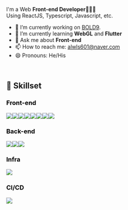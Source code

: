I'm a Web **Front-end Developer**👨🏻‍💻
<br/>
Using ReactJS, Typescript, Javascript, etc.

- 🔭 I’m currently working on [BOLD9](https://github.com/bold-9).
- 🌱 I’m currently learning **WebGL** and **Flutter**
- 💬 Ask me about **Front-end**
- 📫 How to reach me: alwls601@naver.com
- 😄 Pronouns: He/His

<br/>

## 🔨 Skillset

<article>
    <h3 style="color:#000000;">Front-end</h3>
    <div style="display:flex; align-items:center;">
        <img src="https://img.shields.io/badge/React-61DAFB?style=for-the-badge&logo=React&logoColor=white"> 
        <img src="https://img.shields.io/badge/Javascript-F7DF1E?style=for-the-badge&logo=JavaScript&logoColor=white"> 
        <img src="https://img.shields.io/badge/TypeScript-3178C6?style=for-the-badge&logo=TypeScript&logoColor=white"> 
        <img src="https://img.shields.io/badge/CSS-1572B6?style=for-the-badge&logo=CSS3&logoColor=white"> 
        <img src="https://img.shields.io/badge/SVG-FFB13B?style=for-the-badge&logo=SVG&logoColor=white"> 
        <img src="https://img.shields.io/badge/HTML-E34F26?style=for-the-badge&logo=HTML5&logoColor=white"> 
        <img src="https://img.shields.io/badge/GraphQL-E10098?style=for-the-badge&logo=GraphQL&logoColor=white"> 
        <img src="https://img.shields.io/badge/Apollo Client-6236FF?style=for-the-badge&logo=Apollo GraphQL&logoColor=white"> 
    </div>
</article>
<article>
    <h3 style="color:#000000;">Back-end</h3>
    <div style="display:flex; align-items:center;">
        <img src="https://img.shields.io/badge/NodeJS-339933?style=for-the-badge&logo=nodedotjs&logoColor=white"> 
        <img src="https://img.shields.io/badge/MySQL-4479A1?style=for-the-badge&logo=JavaScript&logoColor=white"> 
        <img src="https://img.shields.io/badge/TypeScript-3178C6?style=for-the-badge&logo=TypeScript&logoColor=white"> 
    </div>
</article>
<article>
    <h3 style="color:#000000;">Infra</h3>
    <div style="display:flex; align-items:center;">
        <img src="https://img.shields.io/badge/Google Cloud-4285F4?style=for-the-badge&logo=googlecloud&logoColor=white"> 
    </div>
</article>
<article>
    <h3 style="color:#000000;">CI/CD</h3>
    <div style="display:flex; align-items:center;">
        <img src="https://img.shields.io/badge/Github Actions-181717?style=for-the-badge&logo=githubactions&logoColor=white"> 
    </div>
</article>
